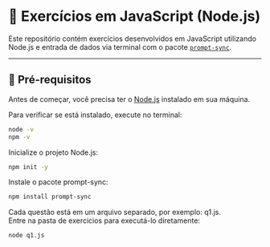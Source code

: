 # 📘 Exercícios em JavaScript (Node.js)


Este repositório contém exercícios desenvolvidos em JavaScript utilizando Node.js e entrada de dados via terminal com o pacote [`prompt-sync`](https://www.npmjs.com/package/prompt-sync).

---

## 🧩 Pré-requisitos

Antes de começar, você precisa ter o [Node.js](https://nodejs.org/) instalado em sua máquina.

Para verificar se está instalado, execute no terminal:

```bash
node -v
npm -v
```

Inicialize o projeto Node.js:

```bash
npm init -y
```

Instale o pacote prompt-sync:

```bash
npm install prompt-sync
```

Cada questão está em um arquivo separado, por exemplo: q1.js.<br>
Entre na pasta de exercicios para executá-lo diretamente:

```bash
node q1.js
```
